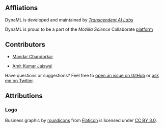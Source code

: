 ## Affliations

DynaML is developed and maintained by [_Transcendent AI Labs_](http://transcendent-ai-labs.github.io)

DynaML is proud to be a part of the *Mozilla Science* Collaborate [platform](https://www.mozillascience.org/projects/dynaml)



## Contributors

* [Mandar Chandorkar](https://github.com/mandar2812)

* [Amit Kumar Jaiswal](https://github.com/amitkumarj441)


Have questions or suggestions? Feel free to [open an issue on GitHub](https://github.com/transcendent-ai-labs/DynaML/issues/new) or [ask me on Twitter](https://twitter.com/dyna_ml).


## Attributions

### Logo

Business graphic by <a href="http://www.flaticon.com/authors/roundicons">roundicons</a> from <a href="http://www.flaticon.com/">Flaticon</a> is licensed under <a href="http://creativecommons.org/licenses/by/3.0/" title="Creative Commons BY 3.0">CC BY 3.0</a>.
